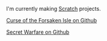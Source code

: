 I'm currently making [Scratch](https://scratch.mit.edu/users/sullydux/) projects.      

[Curse of the Forsaken Isle on Github](https://sullydux.github.io/Curse/) 

[Secret Warfare on Github](https://sullydux.github.io/Secret-Warfare/)
